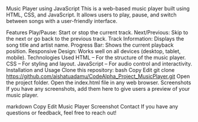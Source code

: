 Music Player using JavaScript This is a web-based music player built using HTML, CSS, and JavaScript. It allows users to play, pause, and switch between songs with a user-friendly interface.

Features Play/Pause: Start or stop the current track. Next/Previous: Skip to the next or go back to the previous track. Track Information: Displays the song title and artist name. Progress Bar: Shows the current playback position. Responsive Design: Works well on all devices (desktop, tablet, mobile). Technologies Used HTML – For the structure of the music player. CSS – For styling and layout. JavaScript – For audio control and interactivity. Installation and Usage Clone this repository: bash Copy Edit git clone https://github.com/aishatuadamu/CodeAlpha_Project_MusicPlayer.git Open the project folder. Open the index.html file in any web browser. Screenshots If you have any screenshots, add them here to give users a preview of your music player.

markdown Copy Edit Music Player Screenshot Contact If you have any questions or feedback, feel free to reach out!
